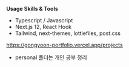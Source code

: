 **Usage Skills & Tools**

- Typescript / Javascript
- Next.js 12, React Hook
- Tailwind, next-themes, lottiefiles, post.css

https://gongyoon-portfolio.vercel.app/projects

- personal 폴더는 개인 공부 정리
